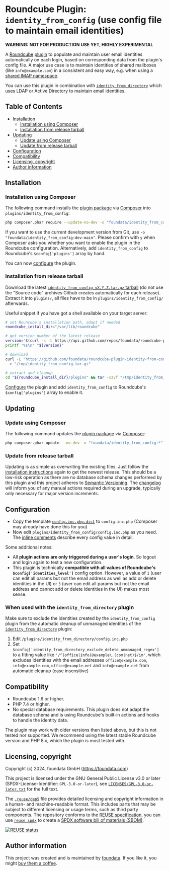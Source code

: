 # Roundcube Plugin: `identity_from_config` (use config file to maintain email identities)

**WARNING: NOT FOR PRODUCTION USE YET, HIGHLY EXPERIMENTAL**

A [Roundcube](https://roundcube.net/) [plugin](https://plugins.roundcube.net/) to populate and maintain user email identities automatically on each login, based on corresponding data from the plugin's config file. A major use case is to maintain identities of shared mailboxes (like `info@example.com`) in a consistent and easy way, e.g. when using a [shared IMAP namespace](https://datatracker.ietf.org/doc/html/rfc2342.html).

You can use this plugin in combination with [`identity_from_directory`](https://github.com/foundata/roundcube-plugin-identity-from-config) which uses LDAP or Active Directory to maintain email identities.


## Table of Contents

* [Installation](#installation)
  * [Installation using Composer](#installation-using-composer)
  * [Installation from release tarball](#installation-from-release-tarball)
* [Updating](#updating)
  * [Update using Composer](#update-using-composer)
  * [Update from release tarball](#update-from-release-tarball)
* [Configuration](#configuration)
* [Compatibility](#compatibility)
* [Licensing, copyright](#licensing-copyright)
* [Author information](#author-information)


## Installation

### Installation using Composer

The following command installs the [plugin package](https://packagist.org/packages/foundata/identity_from_config) via [Composer](https://getcomposer.org/download/) into `plugins/identity_from_config`:

```bash
php composer.phar require --update-no-dev -o "foundata/identity_from_config:*"
```

If you want to use the current development version from Git, use `-o "foundata/identity_from_config:dev-main"`. Please confirm with `y` when Composer asks you whether you want to enable the plugin in the Roundcube configuration. Alternatively, add `identity_from_config` to Roundcube's `$config['plugins']` array by hand.

You can now [configure](#configuration) the plugin.


### Installation from release tarball

Download the latest [`identity_from_config-vX.Y.Z.tar.gz` tarball](https://github.com/foundata/roundcube-plugin-identity-from-config/releases) (do not use the "Source code" archives Github creates automatically for each release). Extract it into `plugins/`, all files have to be in `plugins/identity_from_config/` afterwards.

Useful snippet if you have got a shell available on your target server:

```bash
# set Rouncube's installation path, adapt if needed
roundcube_install_dir="/var/lib/roundcube"

# get version number of the latest release
version="$(curl -s -L https://api.github.com/repos/foundata/roundcube-plugin-identity-from-config/releases/latest | jq -r '.tag_name' | sed -e 's/^v//g')"
printf '%s\n' "${version}"

# download
curl -L "https://github.com/foundata/roundcube-plugin-identity-from-config/releases/download/v${version}/identity_from_config-v${version}.tar.gz" \
  > "/tmp/identity_from_config.tar.gz"

# extract and cleanup
cd "${roundcube_install_dir}/plugins" && tar -xzvf "/tmp/identity_from_config.tar.gz" && rm "/tmp/identity_from_config.tar.gz"
```

[Configure](#configuration) the plugin and add `identity_from_config` to Roundcube's `$config['plugins']` array to enable it.


## Updating

### Update using Composer

The following command updates the [plugin package](https://packagist.org/packages/foundata/identity_from_config) via [Composer](https://getcomposer.org/download/):

```bash
php composer.phar update --no-dev -o "foundata/identity_from_config:*"`
```

### Update from release tarball

Updating is as simple as overwriting the existing files. Just follow the [installation instructions](#installation) again to get the newest release. This should be a low-risk operation as there are no database schema changes performed by this plugin and this project adheres to [Semantic Versioning](https://semver.org/spec/v2.0.0.html). The [changelog](./CHANGELOG.md) will inform you of any manual actions required during an upgrade, typically only necessary for major version increments.


## Configuration

- Copy the template [`config.inc.php.dist`](./config.inc.php.dist) to `config.inc.php` (Composer may already have done this for you)
- Now edit `plugins/identity_from_config/config.inc.php` as you need. The [inline comments](./config.inc.php.dist) describe every config value in detail.

Some additional notes:

* All **plugin actions are only triggered during a user's login**. So logout and login again to test a new configuration.
* This plugin is technically **compatible with all values of Roundcube's `$config['identities_level']`** config option. However, a value of `1` (user can edit all params but not the email address as well as add or delete identities in the UI) or `3` (user can edit all params but not the email address and cannot add or delete identities in the UI) makes most sense.

### When used with the `identity_from_directory` plugin

Make sure to exclude the identities created by the `identity_from_config` plugin from the automatic cleanup of unmanaged identities of the [`identity_from_directory`](https://github.com/foundata/roundcube-plugin-identity-from-config) plugin:

1. Edit `/plugins/identity_from_directory/config.inc.php`
2. Set `$config['identity_from_directory_exclude_delete_unmanaged_regex']` to a fitting value like `'/^(office|info)@example\.(com|net)$/im'`, which excludes identities with the email addresses `office@example.com`, `info@example.com`, `office@example.net` and `info@example.net` from automatic cleanup (case insensitive)


## Compatibility

- Roundcube 1.6 or higher.
- PHP 7.4 or higher.
- No special database requirements. This plugin does not adapt the database schema and is using Roundcube's built-in actions and hooks to handle the identity data.

The plugin may work with older versions then listed above, but this is not tested nor supported. We recommend using the latest stable Roundcube version and PHP 8.x, which the plugin is most tested with.


## Licensing, copyright

<!--REUSE-IgnoreStart-->
Copyright (c) 2024, foundata GmbH (https://foundata.com)

This project is licensed under the GNU General Public License v3.0 or later (SPDX-License-Identifier: `GPL-3.0-or-later`), see [`LICENSES/GPL-3.0-or-later.txt`](LICENSES/GPL-3.0-or-later.txt) for the full text.

The [`.reuse/dep5`](.reuse/dep5) file provides detailed licensing and copyright information in a human- and machine-readable format. This includes parts that may be subject to different licensing or usage terms, such as third party components. The repository conforms to the [REUSE specification](https://reuse.software/spec/), you can use [`reuse spdx`](https://reuse.readthedocs.io/en/latest/readme.html#cli) to create a [SPDX software bill of materials (SBOM)](https://en.wikipedia.org/wiki/Software_Package_Data_Exchange).
<!--REUSE-IgnoreEnd-->

[![REUSE status](https://api.reuse.software/badge/github.com/foundata/roundcube-plugin-identity-from-config)](https://api.reuse.software/info/github.com/foundata/roundcube-plugin-identity-from-config)


## Author information

This project was created and is maintained by [foundata](https://foundata.com/). If you like it, you might [buy them a coffee](https://buy-me-a.coffee/roundcube-plugin-identity-from-config/).